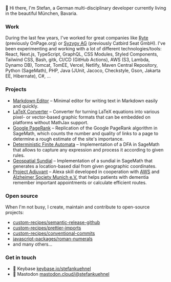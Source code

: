 👋   Hi there, I'm Stefan, a German multi-disciplinary developer currently living in the beautiful München, Bavaria.

### Work

During the last few years, I've worked for great companies like [Ryte](https://en.ryte.com) (previously OnPage.org) or [Syzygy AG](https://www.syzygy-group.net/en/about-us/) (previously Catbird Seat GmbH). I've been experimenting and working with a lot of different technologies/tools: React, Next.js, TypeScript, GraphQL, CSS Modules, Styled Components, Tailwind CSS, Bash, gitk, CI/CD (GitHub Actions), AWS (S3, Lambda, Dynamo DB), Tomcat, TomEE, Vercel, Netlify, Maven Central Repository, Python (SageMath), PHP, Java (JUnit, Jacoco, Checkstyle, Gson, Jakarta EE, Hibernate), C#, ...

### Projects

- [Markdown Editor](https://editor.my.stefan.zone/) – Minimal editor for writing text in Markdown easily and quickly.
- [LaTeX Converter](https://latex.userstatic.com) – Converter for turning LaTeX equations into various pixel- or vector-based graphic formats that can be embedded on platforms without MathJax support.
- [Google PageRank](https://jupyter.stefankuehnel.com/projects/pagerank.html) – Replication of the Google PageRank algorithm in SageMath, which counts the number and quality of links to a page to determine a rough estimate of the site's importance. 
- [Deterministic Finite Automata](https://jupyter.stefankuehnel.com/projects/deterministischer-endlicher-automat.html) – Implementation of a DFA in SageMath that allows to capture any expression and process it according to given rules. 
- [Geospatial Sundial](https://jupyter.stefankuehnel.com/projects/sonnenuhr.html) – Implementation of a sundial in SageMath that generates a location-based dial from given geographic coordinates. 
- [Project Adjuvant](https://github.com/projekt-adjuvant) – Alexa skill developed in cooperation with [AWS](https://www.aws.com) and [Alzheimer Society Munich e.V.](https://www.agm-online.de/agm-home.html) that helps patients with dementia remember important appointments or calculate efficient routes. 

### Open source

When I'm not busy, I create, maintain and contribute to open-source projects:
- [custom-recipes/semantic-release-github](https://github.com/custom-recipes/semantic-release-github)
- [custom-recipes/prettier-imports](https://github.com/custom-recipes/prettier-imports)
- [custom-recipes/conventional-commits](https://github.com/custom-recipes/conventional-commits)
- [javascript-packages/roman-numerals](https://github.com/javascript-packages/roman-numerals)
- and many others...

### Get in touch

- 🔮   Keybase [keybase.io/stefankuehnel](https://stefanco.de/r/keybase)
- 💬   Mastodon [mastodon.cloud/@stefankuehnel](https://stefanco.de/r/mastodon)
<!--
**stefankuehnel/stefankuehnel** is a ✨ _special_ ✨ repository because its `README.md` (this file) appears on your GitHub profile.

Here are some ideas to get you started:

- 🔭 I’m currently working on ...
- 🌱 I’m currently learning ...
- 👯 I’m looking to collaborate on ...
- 🤔 I’m looking for help with ...
- 💬 Ask me about ...
- 📫 How to reach me: ...
- 😄 Pronouns: ...
- ⚡ Fun fact: ...
-->
